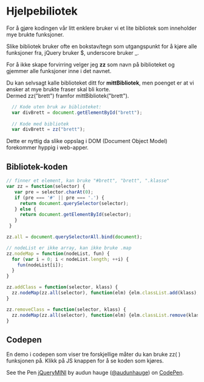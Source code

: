 # Hjelpebiliotek

For å gjøre kodingen vår litt enklere bruker vi et lite bibliotek
som inneholder mye brukte funksjoner.

Slike bibliotek bruker ofte en bokstav/tegn som utgangspunkt for å kjøre alle
funksjoner fra, jQuery bruker $, underscore bruker _.

For å ikke skape forvirring velger jeg **zz** som navn på biblioteket
og gjemmer alle funksjoner inne i det navnet.

Du kan selvsagt kalle biblioteket ditt for **mittBibliotek**, men poenget
er at vi ønsker at mye brukte fraser skal bli korte.  
Dermed zz("brett") framfor mittBibliotek("brett").


```js
  // Kode uten bruk av biblioteket:
  var divBrett = document.getElementById("brett");
  
  // Kode med bibliotek
  var divBrett = zz("brett");
```
Dette er nyttig da slike oppslag i DOM (Document Object Model) forekommer
hyppig i web-apper.

## Bibliotek-koden

```js
// finner et element, kan bruke "#brett", "brett", ".klasse"
var zz = function(selector) {
   var pre = selector.charAt(0);
   if (pre === '#' || pre === '.') {
     return document.querySelector(selector);
   } else {
     return document.getElementById(selector);
   }
 }

zz.all = document.querySelectorAll.bind(document);

// nodeList er ikke array, kan ikke bruke .map
zz.nodeMap = function(nodeList, fun) {
  for (var i = 0; i < nodeList.length; ++i) {
    fun(nodeList[i]); 
  }
}

zz.addClass = function(selector, klass) {
  zz.nodeMap(zz.all(selector), function(elm) {elm.classList.add(klass);});
} 

zz.removeClass = function(selector, klass) {
  zz.nodeMap(zz.all(selector), function(elm) {elm.classList.remove(klass);});
} 

```

## Codepen

En demo i codepen som viser tre forskjellige måter du kan bruke
zz(  ) funksjonen på. Klikk på JS knappen for å se koden som kjøres.

<p data-height="268" data-theme-id="0" data-slug-hash="reMrwP" data-default-tab="result" data-user="audunhauge" class="codepen">See the Pen <a href="http://codepen.io/audunhauge/pen/reMrwP/">jQueryMINI</a> by audun hauge (<a href="http://codepen.io/audunhauge">@audunhauge</a>) on <a href="http://codepen.io">CodePen</a>.</p>
<script async src="//assets.codepen.io/assets/embed/ei.js"></script>
